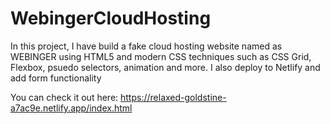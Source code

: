 # WebingerCloudHosting
In this project, I have build a fake cloud hosting website named as WEBINGER using HTML5 and modern CSS techniques such as CSS Grid, Flexbox, psuedo selectors, animation and more. I also deploy to Netlify and add form functionality 

You can check it out here: https://relaxed-goldstine-a7ac9e.netlify.app/index.html
